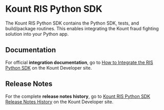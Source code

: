 # Kount RIS Python SDK #

The Kount RIS Python SDK contains the Python SDK, tests, and build/package routines. This enables integrating the Kount fraud fighting solution into your Python app.

## Documentation ##

For official **integration documentation**, go to [How to Integrate the RIS Python SDK](https://developer.kount.com/hc/en-us/articles/5866241145748) on the Kount Developer site.

## Release Notes ##

For the complete **release notes history**, go to [Kount RIS Python SDK Release Notes History](https://developer.kount.com/hc/en-us/articles/10406779365524) on the Kount Developer site.
